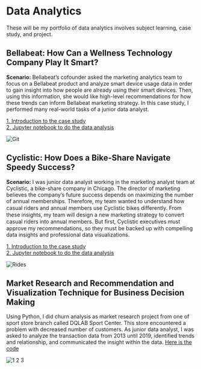 # Data Analytics
These will be my portfolio of data analytics involves subject learning, case study, and project.

## Bellabeat: How Can a Wellness Technology Company Play It Smart? 

**Scenario:** Bellabeat’s cofounder asked the marketing analytics team to focus on a Bellabeat product and analyze smart device usage data in order to gain insight into how people are already using their smart devices. Then, using this information, she would like high-level recommendations for how these trends can inform Bellabeat marketing strategy. In this case study, I performed many real-world tasks of a junior data analyst.

[1. Introduction to the case study](https://github.com/jundiya/Portfolio/tree/main/Bellabeat)<br/>
[2. Jupyter notebook to do the data analysis](https://github.com/jundiya/Portfolio/blob/main/Bellabeat/bellabeat-jupyter.ipynb)

![Git](https://user-images.githubusercontent.com/21137726/148678297-f1ae588e-d691-4c13-a910-808a5f8e40d1.png)

## Cyclistic: How Does a Bike-Share Navigate Speedy Success?

**Scenario:** I was junior data analyst working in the marketing analyst team at Cyclistic, a bike-share company in Chicago. The director of marketing believes the company’s future success depends on maximizing the number of annual memberships. Therefore, my team wanted to understand how casual riders and annual members use Cyclistic bikes diﬀerently. From these insights, my team will design a new marketing strategy to convert casual riders into annual members. But ﬁrst, Cyclistic executives must approve my recommendations, so they must be backed up with compelling data insights and professional data visualizations.

[1. Introduction to the case study](https://github.com/jundiya/Portfolio/tree/main/Cyclistic)<br/>
[2. Jupyter notebook to do the data analysis](https://github.com/jundiya/Portfolio/blob/main/Cyclistic/cyclistic.ipynb)

![Rides](https://user-images.githubusercontent.com/21137726/149545463-59acbc6c-7f8b-4bea-9970-ba97959c7769.png)

## Market Research and Recommendation and Visualization Technique for Business Decision Making

Using Python, I did churn analysis as market research project from one of sport store branch called DQLAB Sport Center. This store encountered a problem with decreased number of customers. As junior data analyst, I was asked to analyze the transaction data from 2013 until 2019, identified trends and relationship, and communicated the insight within the data. [Here is the code](https://github.com/jundiya/Portfolio/blob/main/BusinessDecisionResearch/Business_Decision_Research.ipynb)

![1 2 3](https://user-images.githubusercontent.com/21137726/146682167-d01761d0-e6c4-4663-b4e9-8f194f31733c.png)
